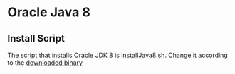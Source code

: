 # Oracle Java 8
## Install Script
The script that installs Oracle JDK 8 is [installJava8.sh](installJava8.sh). Change it according to the [downloaded binary](../../../../installBinaries/Oracle/Java/README.md)

